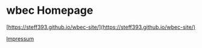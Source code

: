# wbec Homepage

[https://steff393.github.io/wbec-site/](https://steff393.github.io/wbec-site/)

[Impressum](https://steff393.github.io/wbec-site/docs/impressum.html)
